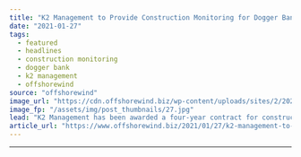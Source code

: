 ```yaml
---
title: "K2 Management to Provide Construction Monitoring for Dogger Bank A & B"
date: "2021-01-27"
tags: 
  - featured
  - headlines
  - construction monitoring
  - dogger bank
  - k2 management
  - offshorewind
source: "offshorewind"
image_url: "https://cdn.offshorewind.biz/wp-content/uploads/sites/2/2021/01/27145010/GE-Renewable-Energy.jpg"
image_fp: "/assets/img/post_thumbnails/27.jpg"
lead: "K2 Management has been awarded a four-year contract for construction monitoring on the first"
article_url: "https://www.offshorewind.biz/2021/01/27/k2-management-to-provide-construction-monitoring-for-dogger-bank-a-b/"
---
```


---
